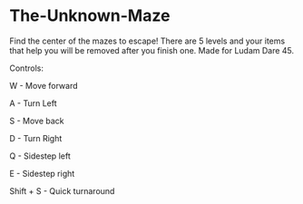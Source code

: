 # The-Unknown-Maze
Find the center of the mazes to escape! There are 5 levels and your items that help you will be removed after you finish one. Made for Ludam Dare 45. 

Controls:

W - Move forward

A - Turn Left

S - Move back

D - Turn Right

Q - Sidestep left

E - Sidestep right

Shift + S - Quick turnaround
